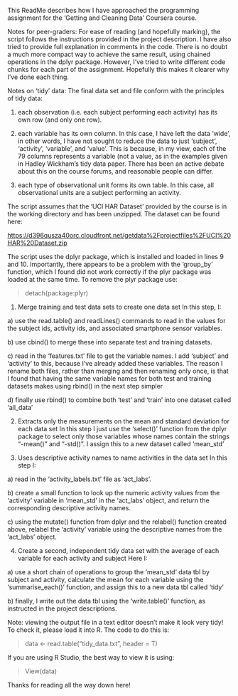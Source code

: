 This ReadMe describes how I have approached the programming assignment for the ‘Getting and Cleaning Data’ Coursera course. 

Notes for peer-graders:
For ease of reading (and hopefully marking), the script follows the instructions provided in the project description. I have also tried to provide full explanation in comments in the code. There is no doubt a much more compact way to achieve the same result, using chained operations in the dplyr package. However, I’ve tried to write different code chunks for each part of the assignment. Hopefully this makes it clearer why I’ve done each thing.

Notes on ‘tidy’ data:
The final data set and file conform with the principles of tidy data:
1) each observation (i.e. each subject performing each activity) has its own row (and only one row).

2) each variable has its own column. In this case, I have left the data ‘wide’, in other words, I have not sought to reduce the data to just ‘subject’, ‘activity’, ‘variable’, and ‘value’. This is because, in my view, each of the 79 columns represents a variable (not a value, as in the examples given in Hadley Wickham’s tidy data paper. There has been an active debate about this on the course forums, and reasonable people can differ.

3) each type of observational unit forms its own table. In this case, all observational units are a subject performing an activity.

The script assumes that the ‘UCI HAR Dataset’ provided by the course is in the working directory and has been unzipped. The dataset can be found here: 

https://d396qusza40orc.cloudfront.net/getdata%2Fprojectfiles%2FUCI%20HAR%20Dataset.zip

The script uses the dplyr package, which is installed and loaded in lines 9 and 10. Importantly, there appears to be a problem with the ‘group_by’ function, which I found did not work correctly if the plyr package was loaded at the same time. To remove the plyr package use:

> detach(package:plyr)

1. Merge training and test data sets to create one data set
In this step, I: 

a) use the read.table() and readLines() commands to read in the values for the subject ids, activity ids, and associated smartphone sensor variables.

b) use cbind() to merge these into separate test and training datasets. 

c) read in the ‘features.txt’ file to get the variable names. I add ‘subject’ and ‘activity’ to this, because I’ve already added these variables. The reason I rename both files, rather than merging and then renaming only once, is that I found that having the same variable names for both test and training datasets makes using rbind() in the next step simpler

d) finally use rbind() to combine both ‘test’ and ‘train’ into one dataset called ‘all_data’

2. Extracts only the measurements on the mean and standard deviation for each data set
In this step I just use the ‘select()’ function from the dplyr package to select only those variables whose names contain the strings “-mean()” and “-std()”. I assign this to a new dataset called ‘mean_std’

3. Uses descriptive activity names to name activities in the data set
In this step I:

a) read in the ‘activity_labels.txt’ file as ‘act_labs’.

b) create a small function to look up the numeric activity values from the ‘activity’ variable in ‘mean_std’ in the ‘act_labs’ object, and return the corresponding descriptive activity names.

c) using the mutate() function from dplyr and the relabel() function created above, relabel the ‘activity’ variable using the descriptive names from the ‘act_labs’ object.

4. Create a second, independent tidy data set with the average of each variable for each activity and subject
Here I:

a) use a short chain of operations to group the ‘mean_std’ data tbl by subject and activity, calculate the mean for each variable using the ‘summarise_each()’ function, and assign this to a new data tbl called ‘tidy’

b) finally, I write out the data tbl using the ‘write.table()’ function, as instructed in the project descriptions.

Note: viewing the output file in a text editor doesn’t make it look very tidy! To check it, please load it into R. The code to do this is:

> data <- read.table(“tidy_data.txt”, header = T)

If you are using R Studio, the best way to view it is using:

> View(data)

Thanks for reading all the way down here!
 
